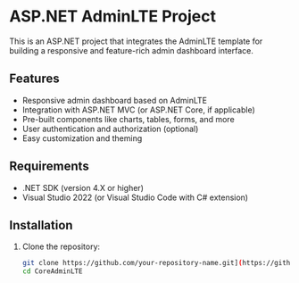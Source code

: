 # ASP.NET AdminLTE Project

This is an ASP.NET project that integrates the AdminLTE template for building a responsive and feature-rich admin dashboard interface.

## Features

- Responsive admin dashboard based on AdminLTE
- Integration with ASP.NET MVC (or ASP.NET Core, if applicable)
- Pre-built components like charts, tables, forms, and more
- User authentication and authorization (optional)
- Easy customization and theming

## Requirements

- .NET SDK (version 4.X or higher)
- Visual Studio 2022 (or Visual Studio Code with C# extension)

## Installation

1. Clone the repository:
   ```bash
   git clone https://github.com/your-repository-name.git](https://github.com/jatwg/CoreAdminLTE.git
   cd CoreAdminLTE
